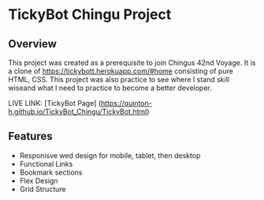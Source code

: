 # TickyBot Chingu Project
 
 
 ## Overview
 
This project was created as a prerequisite to join Chingus 42nd Voyage. It is a clone of https://tickybott.herokuapp.com/#home consisting of pure HTML, CSS. This project was also practice to see where I stand skill wiseand what I need to practice to become a better developer. 

LIVE LINK: [TickyBot Page] (https://quinton-h.github.io/TickyBot_Chingu/TickyBot.html)

## Features
- Responisve wed design for mobile, tablet, then desktop
- Functional Links
- Bookmark sections
- Flex Design
- Grid Structure
